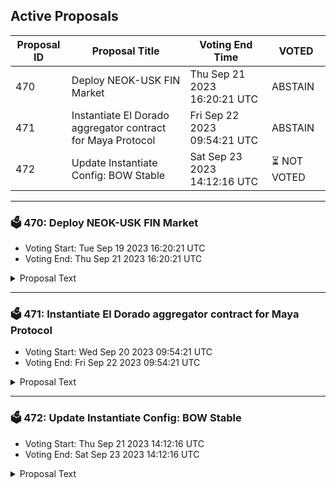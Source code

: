 ## Active Proposals

| Proposal ID | Proposal Title | Voting End Time | VOTED |
|-------------|----------------|-----------------|-------|
| 470 | Deploy NEOK-USK FIN Market | Thu Sep 21 2023 16:20:21 UTC | ABSTAIN |
| 471 | Instantiate El Dorado aggregator contract for Maya Protocol | Fri Sep 22 2023 09:54:21 UTC | ABSTAIN |
| 472 | Update Instantiate Config: BOW Stable | Sat Sep 23 2023 14:12:16 UTC | ⏳ NOT VOTED |

---

### 🗳 470: Deploy NEOK-USK FIN Market
- Voting Start: Tue Sep 19 2023 16:20:21 UTC
- Voting End: Thu Sep 21 2023 16:20:21 UTC

<details>
<summary>Proposal Text</summary>
 
This will open the NEOK <> USK market on FIN
</details>

---

### 🗳 471: Instantiate El Dorado aggregator contract for Maya Protocol
- Voting Start: Wed Sep 20 2023 09:54:21 UTC
- Voting End: Fri Sep 22 2023 09:54:21 UTC

<details>
<summary>Proposal Text</summary>
 
This smart contract enables Dex aggregation from Maya Protocol to Kujira assets + IBC option on El Dorado market. The smart contract uses the Manta API, and Fin’s liquidity.
</details>

---

### 🗳 472: Update Instantiate Config: BOW Stable
- Voting Start: Thu Sep 21 2023 14:12:16 UTC
- Voting End: Sat Sep 23 2023 14:12:16 UTC

<details>
<summary>Proposal Text</summary>
 
Code ID 161 is an experimental BOW strategy built by the Kujira team, specifially designed to provide the best trading experience between stablecoins pegged to the same currency. The strategy is currently running on testnet, and the next phase is to run in a live trading environment before opening for wider use.
</details>
